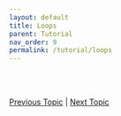 ```yaml
---
layout: default
title: Loops
parent: Tutorial
nav_order: 9
permalink: /tutorial/loops
---
```






<br><br>

[Previous Topic](./decision-making) | [Next Topic](./lists)